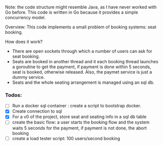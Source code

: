Note: the code structure might resemble Java, as I have never worked with Go before. This code is written in Go because it provides a simple concurrency model.

Overview:
This code implements a small problem of booking systems: seat booking. 

How does it work?
- There are open sockets through which a number of users can ask for seat booking.
- Seats are booked in another thread and it each booking thread launches a goroutine to get the payment, if payment is done within 5 seconds, seat is booked, otherwise released. Also, the paymet service is just a dummy service.
- Seats and the whole seating arrangement is managed using an sql db.

### Todos:
- [ ] Run a docker sql container : create a script to bootstrap docker.
- [x] Create connection to sql
- [x] For a v0 of the project, store seat and seating info in a sql db table
- [ ] create the basic flow: a user starts the booking flow and the system waits 5 seconds for the payment, if payment is not done, the abort booking
- [ ] create a load tester script: 100 users/second booking